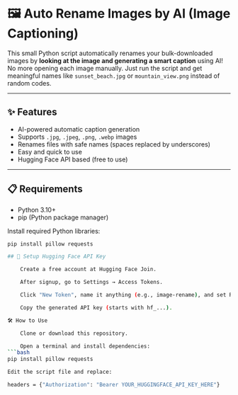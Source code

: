 
# 🖼️ Auto Rename Images by AI (Image Captioning)

This small Python script automatically renames your bulk-downloaded images by **looking at the image and generating a smart caption** using AI!  
No more opening each image manually. Just run the script and get meaningful names like `sunset_beach.jpg` or `mountain_view.png` instead of random codes.

---

## ✨ Features

- AI-powered automatic caption generation
- Supports `.jpg`, `.jpeg`, `.png`, `.webp` images
- Renames files with safe names (spaces replaced by underscores)
- Easy and quick to use
- Hugging Face API based (free to use)

---

## 📋 Requirements

- Python 3.10+
- pip (Python package manager)

Install required Python libraries:

```bash
pip install pillow requests

## 🔑 Setup Hugging Face API Key

    Create a free account at Hugging Face Join.

    After signup, go to Settings → Access Tokens.

    Click "New Token", name it anything (e.g., image-rename), and set Role: Read.

    Copy the generated API key (starts with hf_...).

🛠️ How to Use

    Clone or download this repository.

    Open a terminal and install dependencies:
```bash
pip install pillow requests

Edit the script file and replace:

headers = {"Authorization": "Bearer YOUR_HUGGINGFACE_API_KEY_HERE"}

